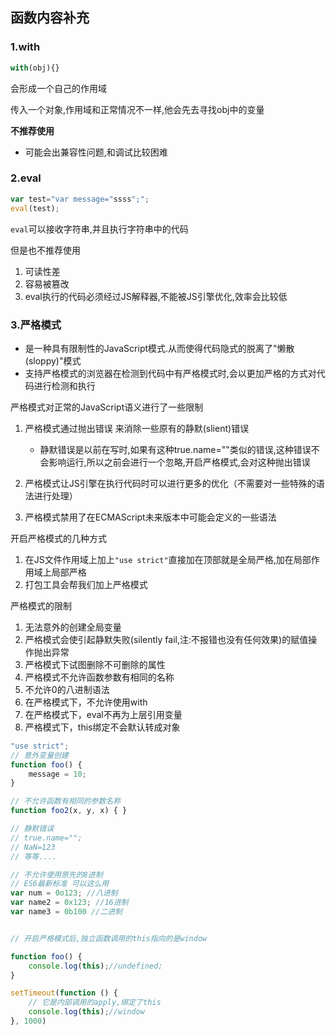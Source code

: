 ## 函数内容补充

### 1.with

   ```js
   with(obj){}
   ```

   会形成一个自己的作用域

   传入一个对象,作用域和正常情况不一样,他会先去寻找obj中的变量

   **不推荐使用**

   * 可能会出兼容性问题,和调试比较困难

### **2.eval**

   ```js
   var test="var message="ssss";";
   eval(test);
   ```

   `eval`可以接收字符串,并且执行字符串中的代码

   但是也不推荐使用

   1. 可读性差
   2. 容易被篡改
   3. eval执行的代码必须经过JS解释器,不能被JS引擎优化,效率会比较低

### 3.**严格模式**

   * 是一种具有限制性的JavaScript模式.从而使得代码隐式的脱离了"懒散(sloppy)"模式
   * 支持严格模式的浏览器在检测到代码中有严格模式时,会以更加严格的方式对代码进行检测和执行

严格模式对正常的JavaScript语义进行了一些限制

1. 严格模式通过抛出错误 来消除一些原有的静默(slient)错误

   * 静默错误是以前在写时,如果有这种true.name=""类似的错误,这种错误不会影响运行,所以之前会进行一个忽略,开启严格模式,会对这种抛出错误
2. 严格模式让JS引擎在执行代码时可以进行更多的优化（不需要对一些特殊的语法进行处理）
3. 严格模式禁用了在ECMAScript未来版本中可能会定义的一些语法

开启严格模式的几种方式

1. 在JS文件作用域上加上`"use strict"`直接加在顶部就是全局严格,加在局部作用域上局部严格
2. 打包工具会帮我们加上严格模式

严格模式的限制

1. 无法意外的创建全局变量 
2. 严格模式会使引起静默失败(silently fail,注:不报错也没有任何效果)的赋值操作抛出异常
3. 严格模式下试图删除不可删除的属性 
4. 严格模式不允许函数参数有相同的名称 
5. 不允许0的八进制语法 
6. 在严格模式下，不允许使用with 
7. 在严格模式下，eval不再为上层引用变量
8. 严格模式下，this绑定不会默认转成对象

```js
"use strict";
// 意外变量创建
function foo() {
    message = 10;
}

// 不允许函数有相同的参数名称
function foo2(x, y, x) { }

// 静默错误
// true.name="";
// NaN=123
// 等等....

// 不允许使用原先的8进制
// ES6最新标准 可以这么用
var num = 0o123; //八进制
var name2 = 0x123; //16进制
var name3 = 0b100 //二进制


// 开启严格模式后,独立函数调用的this指向的是window

function foo() {
    console.log(this);//undefined;
}

setTimeout(function () {
    // 它是内部调用的apply,绑定了this
    console.log(this);//window
}, 1000)
```

​	

